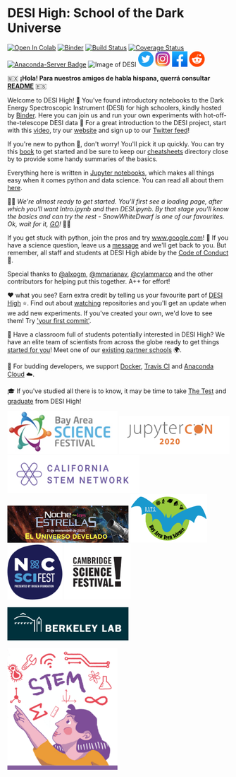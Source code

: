 # DESI High: School of the Dark Universe

[![Open In Colab](https://colab.research.google.com/assets/colab-badge.svg)](https://githubtocolab.com/michaelJwilson/desihigh/blob/main/Colab.ipynb)
[![Binder](https://mybinder.org/badge_logo.svg)](https://mybinder.org/v2/gh/michaelJwilson/DESI-HighSchool/main)
[![Build Status](https://travis-ci.com/michaelJwilson/desihigh.svg?branch=main)](https://travis-ci.com/michaelJwilson/desihigh)
[![Coverage Status](https://coveralls.io/repos/github/michaelJwilson/desihigh/badge.svg?branch=main)](https://coveralls.io/github/michaelJwilson/desihigh?branch=master)
[![Anaconda-Server Badge](https://anaconda.org/michaeljwilson/desi-high/badges/version.svg)](https://anaconda.org/michaeljwilson/desi-high)
![Image of DESI](https://github.com/michaelJwilson/DESI-HighSchool/blob/main/desihigh/images/Mayall-Star-Trails.jpg)
[![alt text][timage]][thyperlink]
[![alt text][iimage]][ihyperlink]
[![alt text][fimage]][fhyperlink]
[![alt text][rimage]][rhyperlink]

[thyperlink]: https://twitter.com/intent/tweet?text=Wow!%20Unbelievable%20what's%20possible%20at%20@desisurvey's%20DESI%20High.%20%20Can't%20wait%20to%20get%20started!%0Dhttps://github.com/michaelJwilson/DESI-HighSchool/
[timage]: desihigh/images/Twitter_buttonsize2.png

[fhyperlink]: https://www.facebook.com/sharer.php?s=100&p[url]=github.com%2FmichaelJwilson%2FDESI-HighSchool&p[title]=Dark%20Energy%20Science%20with%20hot-off-the-telescope%20data!
[fimage]: desihigh/images/Facebook_buttonsize.png

[ihyperlink]: https://instagram.com
[iimage]: desihigh/images/Instagram_buttonsize.png

[rhyperlink]: http://reddit.com/submit?url=github.com%2FmichaelJwilson%2FDESI-HighSchool&title=Dark%20Energy%20Science%20with%20hot-off-the-telescope%20data!
[rimage]: desihigh/images/Reddit_buttonsize.png

:mexico:  **¡Hola! Para nuestros amigos de habla hispana, querrá consultar [README](https://github.com/michaelJwilson/DESI-HighSchool/blob/main/Espanol/README.md)** :es:

Welcome to DESI High!  :school_satchel: You've found introductory notebooks to the Dark Energy Spectroscopic Instrument (DESI) for high schoolers, kindly hosted by [Binder](https://mybinder.readthedocs.io/en/latest/).  Here you can join us and run your own experiments with hot-off-the-telescope DESI data :telescope:  For a great introduction to the DESI project, start with this [video](https://www.youtube.com/watch?v=kPXx9tqyzYg), try our [website](https://www.desi.lbl.gov) and sign up to our [Twitter feed](https://twitter.com/desisurvey)!

If you're new to python :snake:, don't worry!  You'll pick it up quickly.  You can try this [book](https://www.py4e.com/book) to get started and be sure to keep our [cheatsheets](https://github.com/michaelJwilson/DESI-HighSchool/tree/main/cheatsheets) directory close by to provide some handy summaries of the basics.

Everything here is written in [Jupyter notebooks](https://jupyter.org/), which makes all things easy when it comes python and data science.  You can read all about them [here](https://www.dataquest.io/blog/jupyter-notebook-tutorial/).

:rotating_light::rotating_light:  *We're almost ready to get started.  You'll first see a loading page, after which you'll want Intro.ipynb and then DESI.ipynb.  By that stage you'll know the basics and can try the rest - SnowWhiteDwarf is one of our favourites.  Ok, wait for it, [GO](https://mybinder.org/v2/gh/michaelJwilson/DESI-HighSchool/1.2.6)!* :rotating_light::rotating_light:


If you get stuck with python, join the pros and try www.google.com!  :thought_balloon: If you have a science question,
leave us a [message](https://github.com/michaelJwilson/DESI-HighSchool/issues/new/) and we'll get back to you.  But remember, all staff and students at DESI High abide by the [Code of Conduct](https://github.com/michaelJwilson/DESI-HighSchool/blob/main/CODE_OF_CONDUCT.md) :scroll:.  

Special thanks to [@alxogm](https://github.com/alxogm), [@mmarianav](https://github.com/mmarianav), [@cylammarco](https://github.com/cylammarco) and the other contributors for helping put this together.  A++ for effort! 

:heart: what you see?  Earn extra credit by telling us your favourite part of [DESI High](https://forms.gle/LGKMVamrtS5StSv56) :star:.  Find out about [watching](https://docs.github.com/en/enterprise/2.20/user/github/receiving-notifications-about-activity-on-github/watching-and-unwatching-repositories#watching-a-single-repository) repositories and you'll get an update when we add new experiments.  If you've created your own, we'd love to see them!  Try ['your first commit'](https://www.medium.com/@haydar_ai/learning-how-to-git-creating-your-first-commit-c753ed2e7498).

:school:  Have a classroom full of students potentially interested in DESI High?  We have an elite team of scientists from across the globe ready to get things   <a href="mailto:desihighinitiative@gmail.com?subject=Meet a scientist:">started for you</a>!  Meet one of our [existing partner schools](https://github.com/michaelJwilson/DESI-HighSchool/tree/main/Partners/Lowell) :earth_africa:. 

:whale:  For budding developers, we support [Docker](https://hub.docker.com/r/mjwilsonlbl/desihigh), [Travis CI](https://travis-ci.com/github/michaelJwilson/DESI-HighSchool) and [Anaconda Cloud](https://anaconda.org/michaeljwilson/desi-high) :cloud:. 

:mortar_board:  If you've studied all there is to know, it may be time to take [The Test](https://github.com/michaelJwilson/DESI-HighSchool/blob/main/TheTest/README.md) and [graduate](https://github.com/michaelJwilson/DESI-HighSchool/blob/main/Graduation/README.md) from DESI High!

<p float="left">
  <img src="desihigh/images/BASF.jpg",           width=250>
  <img src="desihigh/images/JupyterCon20.png",   width=250>
  <img src="desihigh/images/CalStemNet.png",     width=300>
  <img src="desihigh/images/Noche.png",          width=275>
  <img src="desihigh/images/BATS.png",           width=175>
  <img src="desihigh/images/NCFest.png",         width=125>
  <img src="desihigh/images/camscifest.png",     width=150>
</p>
<p float="left">
  <img src="desihigh/images/LBL.png", width=275>
</p>
<p float="left">
  <img src="desihigh/images/womeninscience.png"  width=250>
</p>

